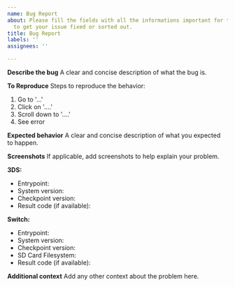 ```yaml
---
name: Bug Report
about: Please fill the fields with all the informations important for the maintainers
  to get your issue fixed or sorted out.
title: Bug Report
labels: ''
assignees: ''

---
```


**Describe the bug**
A clear and concise description of what the bug is.

**To Reproduce**
Steps to reproduce the behavior:
1. Go to '...'
2. Click on '....'
3. Scroll down to '....'
4. See error

**Expected behavior**
A clear and concise description of what you expected to happen.

**Screenshots**
If applicable, add screenshots to help explain your problem.

**3DS:**
- Entrypoint:
- System version:
- Checkpoint version:
- Result code (if available):

**Switch:**
- Entrypoint:
- System version:
- Checkpoint version:
- SD Card Filesystem:
- Result code (if available):

**Additional context**
Add any other context about the problem here.
